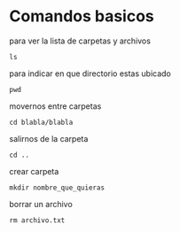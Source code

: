 # Comandos basicos

para ver la lista de carpetas y archivos

```
ls
```

para indicar en que directorio estas ubicado

```
pwd
```

movernos entre carpetas

```
cd blabla/blabla
```

salirnos de la carpeta

```
cd ..
```

crear carpeta

```
mkdir nombre_que_quieras
```

borrar un archivo

```
rm archivo.txt
```